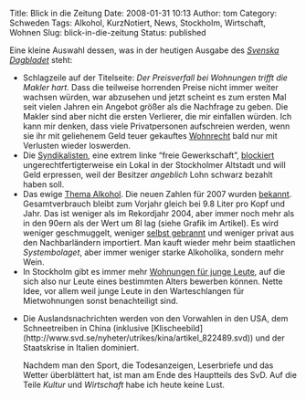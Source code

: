 Title: Blick in die Zeitung
Date: 2008-01-31 10:13
Author: tom
Category: Schweden
Tags: Alkohol, KurzNotiert, News, Stockholm, Wirtschaft, Wohnen
Slug: blick-in-die-zeitung
Status: published

Eine kleine Auswahl dessen, was in der heutigen Ausgabe des [*Svenska
Dagbladet*](http://www.svd.se) steht:

-   Schlagzeile auf der Titelseite: *Der Preisverfall bei Wohnungen
    trifft die Makler hart.* Dass die teilweise horrenden Preise nicht
    immer weiter wachsen würden, war abzusehen und jetzt scheint es zum
    ersten Mal seit vielen Jahren ein Angebot größer als die Nachfrage
    zu geben. Die Makler sind aber nicht die ersten Verlierer, die mir
    einfallen würden. Ich kann mir denken, dass viele Privatpersonen
    aufschreien werden, wenn sie ihr mit geliehenem Geld teuer gekauftes
    [Wohnrecht](http://www.fiket.de/2006/05/28/wort-der-woche-bostadsraett/)
    bald nur mit Verlusten wieder loswerden.
-   Die
    [Syndikalisten](http://de.wikipedia.org/wiki/Sveriges_Arbetares_Centralorganisation),
    eine extrem linke “freie Gewerkschaft”,
    [blockiert](http://www.svd.se/opinion/ledarsidan/artikel_825523.svd)
    ungerechtfertigterweise ein Lokal in der Stockholmer Altstadt und
    will Geld erpressen, weil der Besitzer *angeblich* Lohn schwarz
    bezahlt haben soll.
-   Das ewige [Thema Alkohol](http://www.fiket.de/tag/alkohol/). Die
    neuen Zahlen für 2007 wurden
    [bekannt](http://www.svd.se/nyheter/inrikes/artikel_825629.svd).
    Gesamtverbrauch bleibt zum Vorjahr gleich bei 9.8 Liter pro Kopf und
    Jahr. Das ist weniger als im Rekordjahr 2004, aber immer noch mehr
    als in den 90ern als der Wert um 8l lag (siehe Grafik im Artikel).
    Es wird weniger geschmuggelt, weniger [selbst
    gebrannt](http://www.fiket.de/2007/11/12/wort-der-woche-hembraent/)
    und weniger privat aus den Nachbarländern importiert. Man kauft
    wieder mehr beim staatlichen *Systembolaget*, aber immer weniger
    starke Alkoholika, sondern mehr Wein.
-   In Stockholm gibt es immer mehr [Wohnungen für junge
    Leute](http://www.svd.se/stockholm/nyheter/artikel_824887.svd), auf
    die sich also nur Leute eines bestimmten Alters bewerben können.
    Nette Idee, vor allem weil junge Leute in den Warteschlangen für
    Mietwohnungen sonst benachteiligt sind.

<ul>
<li>
Die Auslandsnachrichten werden von den Vorwahlen in den USA, dem
Schneetreiben in China (inklusive
[Klischeebild](http://www.svd.se/nyheter/utrikes/kina/artikel_822489.svd))
und der Staatskrise in Italien dominiert.

Nachdem man den Sport, die Todesanzeigen, Leserbriefe und das Wetter
überblättert hat, ist man am Ende des Hauptteils des SvD. Auf die Teile
*Kultur* und *Wirtschaft* habe ich heute keine Lust.

